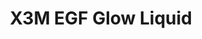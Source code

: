 ---
title: X3M EGF Glow Liquid
description: >-
  En toner som reducerar hyperpigmenteringar och ger lyster till en glåmig hud.
  Förutom en hög andel fuktgivande lågmolekylär hyaluronsyra innehåller den även
  ingredienser som jämnar ut hudtonen och hämmar uppkomsten av nya
  pigmenteringar. Peptider stimulerar kollagenproduktionen för en fastare hud.
  Klappas försiktigt in på torr hud efter rengöring.
image: /images/produkter/image13.jpg
shop_link: 'https://www.beauty-bar.se/partner/pipers-hudvard/?add-to-cart=1605'
info_link: 'https://www.beauty-bar.se/produkt/x3megf-glow-liquid-100ml/'
pris: '299:-'
category: Toner
---